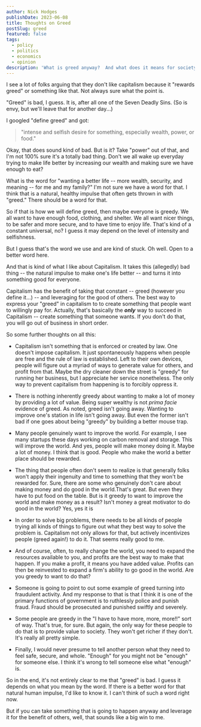 ```yaml
---
author: Nick Hodges
publishDate: 2023-06-08
title: Thoughts on Greed
postSlug: greed
featured: false
tags:
  - policy
  - politics
  - economics
  - opinion
description: 'What is greed anyway?  And what does it means for society?'
---
```


I see a lot of folks arguing that they don't like capitalism because it "rewards greed" or something like that. Not always sure what the point is.

"Greed" is bad, I guess. It is, after all one of the Seven Deadly Sins. (So is envy, but we'll leave that for another day...)

I googled "define greed" and got:

> "intense and selfish desire for something, especially wealth, power, or food."

Okay, that does sound kind of bad. But is it? Take "power" out of that, and I'm not 100% sure it's a totally bad thing. Don't we all wake up everyday trying to make life better by increasing our wealth and making sure we have enough to eat?

What is the word for "wanting a better life -- more wealth, security, and meaning -- for me and my family?" I'm not sure we have a word for that. I think that is a natural, healthy impulse that often gets thrown in with "greed." There should be a word for that.

So if that is how we will define greed, then maybe everyone is greedy. We all want to have enough food, clothing, and shelter. We all want nicer things, to be safer and more secure, and to have time to enjoy life. That's kind of a constant universal, no? I guess it may depend on the level of intensity and selfishness.

But I guess that's the word we use and are kind of stuck. Oh well. Open to a better word here.

And that is kind of what I like about Capitalism. It takes this (allegedly) bad thing -- the natural impulse to make one's life better -- and turns it into something good for everyone.

Capitalism has the benefit of taking that constant -- greed (however you define it...) -- and leveraging for the good of others. The best way to express your "greed" in capitalism to to create something that people want to willingly pay for. Actually, that's basically the _**only**_ way to succeed in Capitalism -- create something that someone wants. If you don't do that, you will go out of business in short order.

So some further thoughts on all this:

- Capitalism isn't something that is enforced or created by law. One doesn't impose capitalism. It just spontaneously happens when people are free and the rule of law is established. Left to their own devices, people will figure out a myriad of ways to generate value for others, and profit from that. Maybe the dry cleaner down the street is "greedy" for running her business, but I appreciate her service nonetheless. The only way to prevent capitalism from happening is to forcibly oppress it.

- There is nothing inherently greedy about wanting to make a lot of money by providing a lot of value. Being super wealthy is not _prima facie_ evidence of greed.
  As noted, greed isn't going away. Wanting to improve one's station in life isn't going away. But even the former isn't bad if one goes about being "greedy" by building a better mouse trap.

- Many people genuinely want to improve the world. For example, I see many startups these days working on carbon removal and storage. This will improve the world. And yes, people will make money doing it. Maybe a lot of money. I think that is good. People who make the world a better place should be rewarded.

- The thing that people often don't seem to realize is that generally folks won't apply their ingenuity and time to something that they won't be rewarded for. Sure, there are some who genuinely don't care about making money and do good in the world.That's great. But even they have to put food on the table. But is it greedy to want to improve the world and make money as a result? Isn't money a great motivator to do good in the world? Yes, yes it is

- In order to solve big problems, there needs to be all kinds of people trying all kinds of things to figure out what they best way to solve the problem is. Capitalism not only allows for that, but actively incentivizes people (greed again!) to do it. That seems really good to me.

- And of course, often, to really change the world, you need to expand the resources available to you, and profits are the best way to make that happen. If you make a profit, it means you have added value. Profits can then be reinvested to expand a firm's ability to go good in the world. Are you greedy to want to do that?

- Someone is going to point to out some example of greed turning into fraudulent activity. And my response to that is that I think it is one of the primary functions of government is to ruthlessly police and punish fraud. Fraud should be prosecuted and punished swiftly and severely.

- Some people are greedy in the "I have to have more, more, more!!" sort of way. That's true, for sure. But again, the only way for these people to do that is to provide value to society. They won't get richer if they don't. It's really all pretty simple.

- Finally, I would never presume to tell another person what they need to feel safe, secure, and whole. "Enough" for you might not be "enough" for someone else. I think it's wrong to tell someone else what "enough" is.

So in the end, it's not entirely clear to me that "greed" is bad. I guess it depends on what you mean by the word. If there is a better word for that natural human impulse, I'd like to know it. I can't think of such a word right now.

But if you can take something that is going to happen anyway and leverage it for the benefit of others, well, that sounds like a big win to me.
